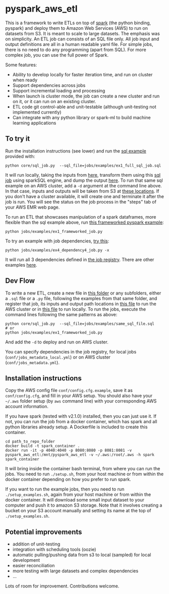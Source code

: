 # pyspark_aws_etl

This is a framework to write ETLs on top of [spark](http://spark.apache.org/) (the python binding, pyspark) and deploy them to Amazon Web Services (AWS) to run on datasets from S3. It is meant to scale to large datasets. The emphasis was on simplicity. An ETL job can consists of an SQL file only. All job input and output definitions are all in a human readable yaml file. For simple jobs, there is no need to do any programming (apart from SQL). For more complex job, you can use the full power of Spark.

Some features:
 * Ability to develop locally for faster iteration time, and run on cluster when ready
 * Support dependencies across jobs
 * Support incremental loading and processing
 * When launch is cluster mode, the job can create a new cluster and run on it, or it can run on an existing cluster.
 * ETL code git control-able and unit-testable (although unit-testing not implemented currently)
 * Can integrate with any python library or spark-ml to build machine learning applications

## To try it

Run the installation instructions (see lower) and run the [sql example](jobs/examples/ex1_full_sql_job.sql) provided with:

    python core/sql_job.py  --sql_file=jobs/examples/ex1_full_sql_job.sql

It will run locally, taking the inputs from [here](conf/jobs_metadata_local.yml#L1-L4), transform them using this [sql job](jobs/examples/ex1_full_sql_job.sql) using sparkSQL engine, and dump the output [here](conf/jobs_metadata_local.yml#L5). To run that same sql example on an AWS cluster, add a `-d` argument at the command line above. In that case, inputs and outputs will be taken from S3 at [these locations](conf/jobs_metadata.yml#L1-L5). If you don't have a cluster available, it will create one and terminate it after the job is run. You will see the status on the job process in the "steps" tab of your AWS EMR web page.

To run an ETL that showcases manipulation of a spark dataframes, more flexible than the sql example above, run [this frameworked pyspark example](jobs/examples/ex1_frameworked_job.py):

    python jobs/examples/ex1_frameworked_job.py

To try an example with job dependencies, [try this](jobs/examples/ex4_dependency4_job.py):

    python jobs/examples/ex4_dependency4_job.py -x

It will run all 3 dependencies defined in [the job registry](conf/jobs_metadata_local.yml#L34-L55). There are other examples [here](jobs/examples/).

## Dev Flow

To write a new ETL, create a new file in [this folder](jobs/) or any subfolders, either a `.sql` file or a `.py` file, following the examples from that same folder, and register that job, its inputs and output path locations in [this file](conf/jobs_metadata.yml) to run the AWS cluster or in [this file](conf/jobs_metadata_local.yml) to run locally. To run the jobs, execute the command lines following the same patterns as above:

    python core/sql_job.py  --sql_file=jobs/examples/same_sql_file.sql
    # or
    python jobs/examples/ex1_frameworked_job.py

And add the `-d` to deploy and run on AWS cluster.

You can specify dependencies in the job registry, for local jobs (`conf/jobs_metadata_local.yml`) or on AWS cluster (`conf/jobs_metadata.yml`).

## Installation instructions

Copy the AWS config file `conf/config.cfg.example`, save it as `conf/config.cfg`, and fill in your AWS setup. You should also have your `~/.aws` folder setup (by `aws` command line) with your corresponding AWS account information.

If you have spark (tested with v2.1.0) installed, then you can just use it. If not, you can run the job from a docker container, which has spark and all python libraries already setup. A Dockerfile is included to create this container.

    cd path_to_repo_folder
    docker build -t spark_container .
    docker run -it -p 4040:4040 -p 8080:8080 -p 8081:8081 -v pyspark_aws_etl:/mnt/pyspark_aws_etl -v ~/.aws:/root/.aws -h spark spark_container

It will bring inside the container bash terminal, from where you can run the jobs. You need to run `./setup.sh`, from your host machine or from within the docker container depending on how you prefer to run spark.

If you want to run the example jobs, then you need to run `./setup_examples.sh`, again from your host machine or from within the docker container. It will download some small input dataset to your computer and push it to amazon S3 storage. Note that it involves creating a bucket on your S3 account manually and setting its name at the top of `./setup_examples.sh`.

## Potential improvements

 * addition of unit-testing
 * integration with scheduling tools (oozie)
 * automatic pulling/pushing data from s3 to local (sampled) for local development
 * easier reconciliation
 * more testing with large datasets and complex dependencies
 * ...

Lots of room for improvement. Contributions welcome.
